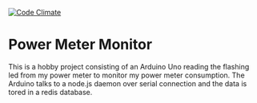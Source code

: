 [![Code Climate](https://codeclimate.com/github/tfmalt/power-meter-monitor/badges/gpa.svg)](https://codeclimate.com/github/tfmalt/power-meter-monitor)

# Power Meter Monitor

This is a hobby project consisting of an Arduino Uno reading the flashing led from my power meter to monitor my power meter consumption.
The Arduino talks to a node.js daemon over serial connection and the data is tored in a redis database.

